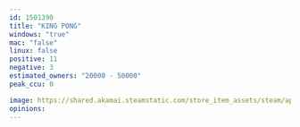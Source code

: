 ```yaml
---
id: 1501390
title: "KING PONG"
windows: "true"
mac: "false"
linux: false
positive: 11
negative: 3
estimated_owners: "20000 - 50000"
peak_ccu: 0

image: https://shared.akamai.steamstatic.com/store_item_assets/steam/apps/1501390/header.jpg?t=1658414369
opinions:
---
```

